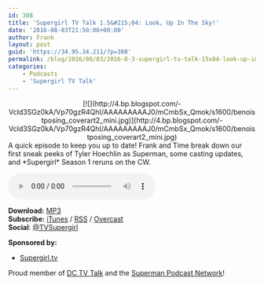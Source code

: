 ```yaml
---
id: 308
title: 'Supergirl TV Talk 1.5&#215;04: Look, Up In The Sky!'
date: '2016-08-03T21:50:06+00:00'
author: Frank
layout: post
guid: 'https://34.95.34.211/?p=308'
permalink: /blog/2016/08/03/2016-8-3-supergirl-tv-talk-15x04-look-up-in-the-sky/
categories:
    - Podcasts
    - 'Supergirl TV Talk'
---
```


<div class="separator" style="clear: both; text-align: center;"></div><div class="separator" style="clear: both; text-align: center;">[![](http://4.bp.blogspot.com/-Vcld3SGz0kA/Vp70gzR4QhI/AAAAAAAAAJ0/mCmbSx_Qmok/s1600/benoistposing_coverart2_mini.jpg)](http://4.bp.blogspot.com/-Vcld3SGz0kA/Vp70gzR4QhI/AAAAAAAAAJ0/mCmbSx_Qmok/s1600/benoistposing_coverart2_mini.jpg)</div>A quick episode to keep you up to date! Frank and Time break down our first sneak peeks of Tyler Hoechlin as Superman, some casting updates, and *Supergirl* Season 1 reruns on the CW.

<audio controls="controls"><source src="http://www.podtrac.com/pts/redirect.mp3/archive.org/download/STVT1.5x04/STVT1.5x04.mp3" type="audio/mpeg"></source><embed height="80px" width="80px"></embed> Your browser does not support this audio</audio>  
  
  
  
**Download:** [MP3](http://www.podtrac.com/pts/redirect.mp3/archive.org/download/STVT1.5x04/STVT1.5x04.mp3)  
**Subscribe:** [iTunes](https://itunes.apple.com/us/podcast/supergirl-tv-talk/id961461785) / [RSS](http://feeds.feedburner.com/supergirltvtalk) / [Overcast](https://overcast.fm/itunes961461785/supergirl-tv-talk-a-supergirl-podcast)  
**Social**: [@TVSupergirl](https://twitter.com/TVSupergirl)

**Sponsored by:**

- [Supergirl.tv](http://supergirl.tv/)

Proud member of [DC TV Talk](http://dctvtalk.com/) and the [Superman Podcast Network](http://www.supermanpodcastnetwork.com/)!

<meta content="A quick episode to keep you up to date! Frank and Time break down our first sneak peeks of Tyler Hoechlin as Superman, some casting updates, and Supergirl Season 1 reruns on the CW." name="twitter:description"></meta>  
<meta content="http://i.imgur.com/PzyydPq.jpg" name="twitter:image"></meta>
